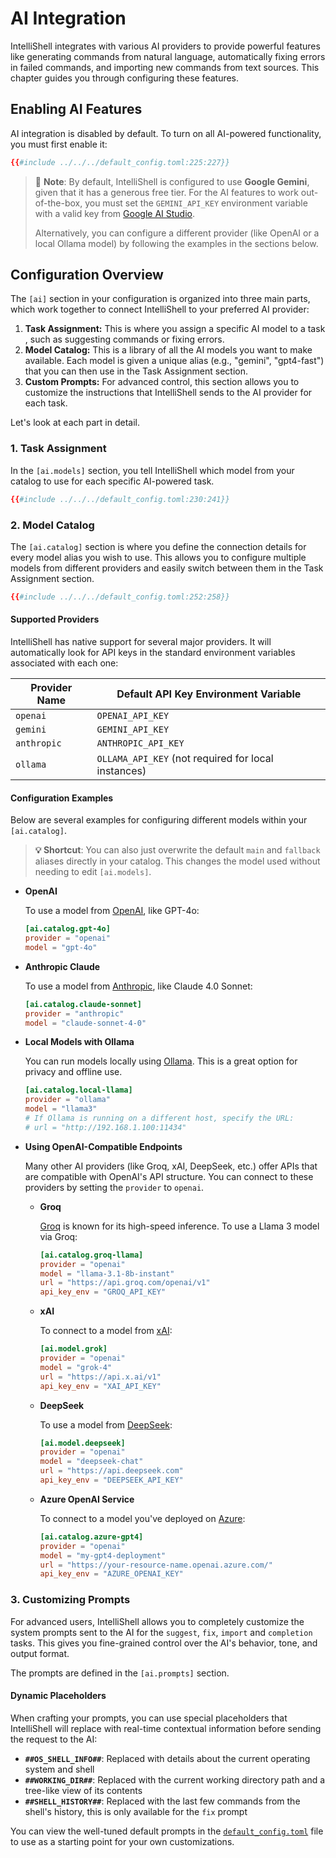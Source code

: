<!-- markdownlint-disable MD036 5th level titles are too small on mdbook -->

# AI Integration

IntelliShell integrates with various AI providers to provide powerful features like generating commands from natural language,
automatically fixing errors in failed commands, and importing new commands from text sources. This chapter guides you
through configuring these features.

## Enabling AI Features

AI integration is disabled by default. To turn on all AI-powered functionality, you must first enable it:

```toml
{{#include ../../../default_config.toml:225:227}}
```

> 📝 **Note**: By default, IntelliShell is configured to use **Google Gemini**, given that it has a generous free tier.
> For the AI features to work out-of-the-box, you must set the `GEMINI_API_KEY` environment variable with a valid key
> from [Google AI Studio](https://aistudio.google.com/app/apikey).
>
> Alternatively, you can configure a different provider (like OpenAI or a local Ollama model) by following the
> examples in the sections below.

## Configuration Overview

The `[ai]` section in your configuration is organized into three main parts, which work together to connect IntelliShell
to your preferred AI provider:

1. **Task Assignment:** This is where you assign a specific AI model to a task , such as suggesting commands or fixing errors.
2. **Model Catalog:** This is a library of all the AI models you want to make available. Each model is given a unique
   alias (e.g., "gemini", "gpt4-fast") that you can then use in the Task Assignment section.
3. **Custom Prompts:** For advanced control, this section allows you to customize the instructions that IntelliShell
   sends to the AI provider for each task.

Let's look at each part in detail.

### 1. Task Assignment

In the `[ai.models]` section, you tell IntelliShell which model from your catalog to use for each specific AI-powered task.

```toml
{{#include ../../../default_config.toml:230:241}}
```

### 2. Model Catalog

The `[ai.catalog]` section is where you define the connection details for every model alias you wish to use. This allows
you to configure multiple models from different providers and easily switch between them in the Task Assignment section.

```toml
{{#include ../../../default_config.toml:252:258}}
```

#### Supported Providers

IntelliShell has native support for several major providers. It will automatically look for API keys in the standard
environment variables associated with each one:

| Provider Name | Default API Key Environment Variable                |
| ------------- | --------------------------------------------------- |
| `openai`      | `OPENAI_API_KEY`                                    |
| `gemini`      | `GEMINI_API_KEY`                                    |
| `anthropic`   | `ANTHROPIC_API_KEY`                                 |
| `ollama`      | `OLLAMA_API_KEY` (not required for local instances) |

#### Configuration Examples

Below are several examples for configuring different models within your `[ai.catalog]`.

> **💡 Shortcut**: You can also just overwrite the default `main` and `fallback` aliases directly in your catalog. This
> changes the model used without needing to edit `[ai.models]`.

- **OpenAI**

  To use a model from [OpenAI](https://platform.openai.com/), like GPT-4o:

  ```toml
  [ai.catalog.gpt-4o]
  provider = "openai"
  model = "gpt-4o"
  ```

- **Anthropic Claude**

  To use a model from [Anthropic](https://console.anthropic.com/), like Claude 4.0 Sonnet:

  ```toml
  [ai.catalog.claude-sonnet]
  provider = "anthropic"
  model = "claude-sonnet-4-0"
  ```

- **Local Models with Ollama**

  You can run models locally using [Ollama](https://ollama.com/). This is a great option for privacy and offline use.

  ```toml
  [ai.catalog.local-llama]
  provider = "ollama"
  model = "llama3"
  # If Ollama is running on a different host, specify the URL:
  # url = "http://192.168.1.100:11434"
  ```

- **Using OpenAI-Compatible Endpoints**

  Many other AI providers (like Groq, xAI, DeepSeek, etc.) offer APIs that are compatible with OpenAI's API structure.
  You can connect to these providers by setting the `provider` to `openai`.
  
  - **Groq**

    [Groq](https://console.groq.com) is known for its high-speed inference. To use a Llama 3 model via Groq:

    ```toml
    [ai.catalog.groq-llama]
    provider = "openai"
    model = "llama-3.1-8b-instant"
    url = "https://api.groq.com/openai/v1"
    api_key_env = "GROQ_API_KEY"
    ```
  
  - **xAI**

    To connect to a model from [xAI](https://console.x.ai):

    ```toml
    [ai.model.grok]
    provider = "openai"
    model = "grok-4"
    url = "https://api.x.ai/v1"
    api_key_env = "XAI_API_KEY"
    ```
  
  - **DeepSeek**

    To use a model from [DeepSeek](https://platform.deepseek.com):

    ```toml
    [ai.model.deepseek]
    provider = "openai"
    model = "deepseek-chat"
    url = "https://api.deepseek.com"
    api_key_env = "DEEPSEEK_API_KEY"
    ```

  - **Azure OpenAI Service**

    To connect to a model you've deployed on [Azure](https://azure.microsoft.com/es-es/products/ai-services/openai-service):

    ```toml
    [ai.catalog.azure-gpt4]
    provider = "openai"
    model = "my-gpt4-deployment"
    url = "https://your-resource-name.openai.azure.com/"
    api_key_env = "AZURE_OPENAI_KEY"
    ```

### 3. Customizing Prompts

For advanced users, IntelliShell allows you to completely customize the system prompts sent to the AI for the `suggest`,
`fix`, `import` and `completion` tasks. This gives you fine-grained control over the AI's behavior, tone, and output format.

The prompts are defined in the `[ai.prompts]` section.

#### Dynamic Placeholders

When crafting your prompts, you can use special placeholders that IntelliShell will replace with real-time contextual
information before sending the request to the AI:

- **`##OS_SHELL_INFO##`**: Replaced with details about the current operating system and shell
- **`##WORKING_DIR##`**: Replaced with the current working directory path and a tree-like view of its contents
- **`##SHELL_HISTORY##`**: Replaced with the last few commands from the shell's history, this is only available for the
  `fix` prompt

You can view the well-tuned default prompts in the [`default_config.toml`](https://github.com/lasantosr/intelli-shell/blob/main/default_config.toml)
file to use as a starting point for your own customizations.
